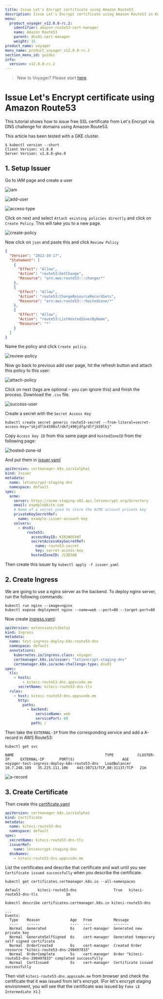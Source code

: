 ```yaml
---
title: Issue Let's Encrypt certificate using Amazon Route53
description: Issue Let's Encrypt certificate using Amazon Route53 in Kubernetes
menu:
  product_voyager_v12.0.0-rc.2:
    identifier: amazon-route53-cert-manager
    name: Amazon Route53
    parent: dns01-cert-manager
    weight: 15
product_name: voyager
menu_name: product_voyager_v12.0.0-rc.2
section_menu_id: guides
info:
  version: v12.0.0-rc.2
---
```


> New to Voyager? Please start [here](/products/voyager/v12.0.0-rc.2/concepts/overview).

# Issue Let's Encrypt certificate using Amazon Route53

This tutorial shows how to issue free SSL certificate from Let's Encrypt via DNS challenge for domains using Amazon Route53.

This article has been tested with a GKE cluster.

```console
$ kubectl version --short
Client Version: v1.8.8
Server Version: v1.8.8-gke.0
```

## 1. Setup Issuer

Go to IAM page and create a user

![iam](/products/voyager/v12.0.0-rc.2/images/cert-manager/route53/iam.png)

![add-user](/products/voyager/v12.0.0-rc.2/images/cert-manager/route53/add-user.png)

![access-type](/products/voyager/v12.0.0-rc.2/images/cert-manager/route53/access-type.png)

Click on next and select `Attach existing policies directly` and click on `Create Policy`. This will take you to a new page.

![create-policy](/products/voyager/v12.0.0-rc.2/images/cert-manager/route53/create-policy.png)

Now click on `json` and paste this and click `Review Policy`

```json
{
  "Version": "2012-10-17",
  "Statement": [
    {
      "Effect": "Allow",
      "Action": "route53:GetChange",
      "Resource": "arn:aws:route53:::change/*"
    },
    {
      "Effect": "Allow",
      "Action": "route53:ChangeResourceRecordSets",
      "Resource": "arn:aws:route53:::hostedzone/*"
    },
    {
      "Effect": "Allow",
      "Action": "route53:ListHostedZonesByName",
      "Resource": "*"
    }
  ]
}
```

Name the policy and click `Create policy`.

![review-policy](/products/voyager/v12.0.0-rc.2/images/cert-manager/route53/review-policy.png)

Now go back to previous add user page, hit the refresh button and attach this policy to this user:

![attach-policy](/products/voyager/v12.0.0-rc.2/images/cert-manager/route53/attach-policy.png)

Click on next (tags are optional - you can ignore this) and finish the process. Download the `.csv` file.

![success-user](/products/voyager/v12.0.0-rc.2/images/cert-manager/route53/success-user.png)

Create a secret with the `Secret Access Key`

```console
kubectl create secret generic route53-secret --from-literal=secret-access-key="skjdflk4598sf/dkfj490jdfg/dlfjk59lkj"
```

Copy `Access key ID` from this same page and `hostedZoneID` from the following page:

![hosted-zone-id](/products/voyager/v12.0.0-rc.2/images/cert-manager/route53/hosted-zone-id.png)

And put them in [issuer.yaml](/products/voyager/v12.0.0-rc.2/examples/cert-manager/route53/issuer.yaml)

```yaml
apiVersion: certmanager.k8s.io/v1alpha1
kind: Issuer
metadata:
  name: letsencrypt-staging-dns
  namespace: default
spec:
  acme:
    server: https://acme-staging-v02.api.letsencrypt.org/directory
    email: example@kite.com
    # Name of a secret used to store the ACME account private key
    privateKeySecretRef:
      name: example-issuer-account-key
    solvers:
      - dns01:
          route53:
            accessKeyID: KIR2WO5YWT
            secretAccessKeySecretRef:
              name: route53-secret
              key: secret-access-key
            hostedZoneID: J13B3AB
```

Then create this issuer by `kubectl apply -f issuer.yaml`

## 2. Create Ingress

We are going to use a nginx server as the backend. To deploy nginx server, run the following commands:

```console
kubectl run nginx --image=nginx
kubectl expose deployment nginx --name=web --port=80 --target-port=80
```

Now create [ingress.yaml](/products/voyager/v12.0.0-rc.2/examples/cert-manager/route53/ingress.yaml):

```yaml
apiVersion: extensions/v1beta1
kind: Ingress
metadata:
  name: test-ingress-deploy-k8s-route53-dns
  namespace: default
  annotations:
    kubernetes.io/ingress.class: voyager
    certmanager.k8s.io/issuer: "letsencrypt-staging-dns"
    certmanager.k8s.io/acme-challenge-type: dns01
spec:
  tls:
    - hosts:
        - kiteci-route53-dns.appscode.me
      secretName: kiteci-route53-dns-tls
  rules:
    - host: kiteci-route53-dns.appscode.me
      http:
        paths:
          - backend:
              serviceName: web
              servicePort: 80
            path: /
```

Then take the `EXTERNAL-IP` from the corresponding service and add a A-record in AWS Route53:

```console
kubectl get svc
```

```console
NAME                                          TYPE           CLUSTER-IP     EXTERNAL-IP       PORT(S)                      AGE
voyager-test-ingress-deploy-k8s-route53-dns   LoadBalancer   10.7.248.189   35.225.111.106    443:30713/TCP,80:31137/TCP   21m
```

![a-record](/products/voyager/v12.0.0-rc.2/images/cert-manager/route53/a-record.png)

## 3. Create Certificate

Then create this [certificate.yaml](/products/voyager/v12.0.0-rc.2/examples/cert-manager/route53/certificate.yaml)

```yaml
apiVersion: certmanager.k8s.io/v1alpha1
kind: Certificate
metadata:
  name: kiteci-route53-dns
  namespace: default
spec:
  secretName: kiteci-route53-dns-tls
  issuerRef:
    name: letsencrypt-staging-dns
  dnsNames:
    - kiteci-route53-dns.appscode.me
```

List the certificates and describe that certificate and wait until you see `Certificate issued successfully` when you describe the certificate.

```console
kubectl get certificates.certmanager.k8s.io --all-namespaces

default        kiteci-route53-dns                 True   kiteci-route53-dns-tls             1m
```

```console
kubectl describe certificates.certmanager.k8s.io kiteci-route53-dns
```

```console
...
Events:
  Type    Reason              Age   From          Message
  ----    ------              ----  ----          -------
  Normal  Generated           6s    cert-manager  Generated new private key
  Normal  GenerateSelfSigned  6s    cert-manager  Generated temporary self signed certificate
  Normal  OrderCreated        6s    cert-manager  Created Order resource "kiteci-route53-dns-290497833"
  Normal  OrderComplete       5s    cert-manager  Order "kiteci-route53-dns-290497833" completed successfully
  Normal  CertIssued          5s    cert-manager  Certificate issued successfully
```

Then visit `kiteci-route53-dns.appscode.me` from browser and check the certificate that it was issued from let's encrypt. (For let's encrypt staging environment, you will see that the certificate was issued by `Fake LE Intermediate X1`.)
